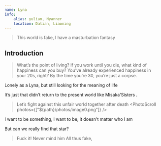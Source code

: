 ```yaml
---
name: Lyna
info:
    alias: yulian, Nyanner
    location: Dalian, Liaoning
---
```


> This world is fake, I have a masturbation fantasy

## Introduction

> What’s the point of living? If you work until you die, what kind of happiness can you buy? You’ve already experienced happiness in your 20s, right? By the time you’re 30, you’re just a corpse.

Lonely as a Lyna, but still looking for the meaning of life

It’s just that didn’t return to the present world like Misaka'Sisters .

> Let’s fight against this unfair world together after death
> <PhotoScroll photos={["${path}/photos/image0.png"]} />

I want to be something, I want to be, it doesn't matter who I am

But can we really find that star?

> Fuck it! Never mind him
> All thus fake,
